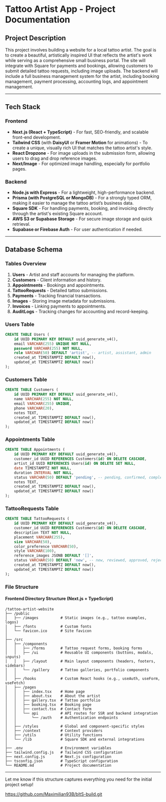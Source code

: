 # Tattoo Artist App - Project Documentation

## **Project Description**
This project involves building a website for a local tattoo artist. The goal is to create a beautiful, artistically inspired UI that reflects the artist's work while serving as a comprehensive small business portal. The site will integrate with Square for payments and bookings, allowing customers to submit detailed tattoo requests, including image uploads. The backend will include a full business management system for the artist, including booking management, payment processing, accounting logs, and appointment management.

---

## **Tech Stack**

### **Frontend**
- **Next.js (React + TypeScript)** - For fast, SEO-friendly, and scalable front-end development.
- **Tailwind CSS** (with **DaisyUI** or **Framer Motion** for animations) - To create a unique, visually rich UI that matches the tattoo artist's style.
- **React Dropzone** - For image uploads in the submission form, allowing users to drag and drop reference images.
- **Next/Image** - For optimized image handling, especially for portfolio pages.

### **Backend**
- **Node.js with Express** - For a lightweight, high-performance backend.
- **Prisma (with PostgreSQL or MongoDB)** - For a strongly typed ORM, making it easier to manage the tattoo artist’s business data.
- **Square SDK** - For handling payments, booking, and invoicing directly through the artist's existing Square account.
- **AWS S3 or Supabase Storage** - For secure image storage and quick retrieval.
- **Supabase or Firebase Auth** - For user authentication if needed.

---

## **Database Schema**

### **Tables Overview**
1. **Users** - Artist and staff accounts for managing the platform.
2. **Customers** - Client information and history.
3. **Appointments** - Bookings and appointments.
4. **TattooRequests** - Detailed tattoo submissions.
5. **Payments** - Tracking financial transactions.
6. **Images** - Storing image metadata for submissions.
7. **Invoices** - Linking payments to appointments.
8. **AuditLogs** - Tracking changes for accounting and record-keeping.

### **Users Table**
```sql
CREATE TABLE Users (
    id UUID PRIMARY KEY DEFAULT uuid_generate_v4(),
    email VARCHAR(255) UNIQUE NOT NULL,
    password VARCHAR(255) NOT NULL,
    role VARCHAR(50) DEFAULT 'artist', -- artist, assistant, admin
    created_at TIMESTAMPTZ DEFAULT now(),
    updated_at TIMESTAMPTZ DEFAULT now()
);
```

### **Customers Table**
```sql
CREATE TABLE Customers (
    id UUID PRIMARY KEY DEFAULT uuid_generate_v4(),
    name VARCHAR(255) NOT NULL,
    email VARCHAR(255) UNIQUE,
    phone VARCHAR(20),
    notes TEXT,
    created_at TIMESTAMPTZ DEFAULT now(),
    updated_at TIMESTAMPTZ DEFAULT now()
);
```

### **Appointments Table**
```sql
CREATE TABLE Appointments (
    id UUID PRIMARY KEY DEFAULT uuid_generate_v4(),
    customer_id UUID REFERENCES Customers(id) ON DELETE CASCADE,
    artist_id UUID REFERENCES Users(id) ON DELETE SET NULL,
    date TIMESTAMPTZ NOT NULL,
    duration INTERVAL NOT NULL,
    status VARCHAR(50) DEFAULT 'pending', -- pending, confirmed, completed, canceled
    notes TEXT,
    created_at TIMESTAMPTZ DEFAULT now(),
    updated_at TIMESTAMPTZ DEFAULT now()
);
```

### **TattooRequests Table**
```sql
CREATE TABLE TattooRequests (
    id UUID PRIMARY KEY DEFAULT uuid_generate_v4(),
    customer_id UUID REFERENCES Customers(id) ON DELETE CASCADE,
    description TEXT NOT NULL,
    placement VARCHAR(255),
    size VARCHAR(50),
    color_preference VARCHAR(50),
    style VARCHAR(100),
    reference_images JSONB DEFAULT '[]',
    status VARCHAR(50) DEFAULT 'new', -- new, reviewed, approved, rejected
    created_at TIMESTAMPTZ DEFAULT now(),
    updated_at TIMESTAMPTZ DEFAULT now()
);
```

### **File Structure**

#### **Frontend Directory Structure (Next.js + TypeScript)**
```
/tattoo-artist-website
├── /public
│   ├── /images          # Static images (e.g., tattoo examples, logos)
│   ├── /fonts           # Custom fonts
│   └── favicon.ico      # Site favicon
│
├── /src
│   ├── /components
│   │   ├── /forms       # Tattoo request forms, booking forms
│   │   ├── /ui          # Reusable UI components (buttons, modals, inputs)
│   │   ├── /layout      # Main layout components (headers, footers, sidebars)
│   │   └── /gallery     # Tattoo galleries, portfolio components
│   │
│   ├── /hooks           # Custom React hooks (e.g., useAuth, useForm, useFetch)
│   ├── /pages
│   │   ├── index.tsx    # Home page
│   │   ├── about.tsx    # About the artist
│   │   ├── gallery.tsx  # Tattoo portfolio
│   │   ├── booking.tsx  # Booking page
│   │   ├── contact.tsx  # Contact form
│   │   └── api          # API routes for SSR and backend integration
│   │       └── /auth    # Authentication endpoints
│   │
│   ├── /styles          # Global and component-specific styles
│   ├── /context         # Context providers
│   ├── /utils           # Utility functions
│   └── /lib             # Square SDK and external integrations
│
├── .env                 # Environment variables
├── tailwind.config.js   # Tailwind CSS configuration
├── next.config.js       # Next.js configuration
├── tsconfig.json        # TypeScript configuration
└── README.md            # Project documentation
```

---

Let me know if this structure captures everything you need for the initial project setup!


https://github.com/Maximilian93B/bItS-build.git

